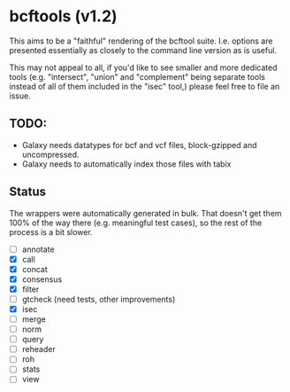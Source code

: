 # bcftools (v1.2)

This aims to be a "faithful" rendering of the bcftool suite. I.e. options are
presented essentially as closely to the command line version as is useful. 

This may not appeal to all, if you'd like to see smaller and more dedicated
tools (e.g. "intersect", "union" and "complement" being separate tools instead
of all of them included in the "isec" tool,) please feel free to file an issue.

## TODO:

- Galaxy needs datatypes for bcf and vcf files, block-gzipped and uncompressed.
- Galaxy needs to automatically index those files with tabix

## Status

The wrappers were automatically generated in bulk. That doesn't get them 100%
of the way there (e.g. meaningful test cases), so the rest of the process is a
bit slower.

- [ ] annotate
- [x] call
- [x] concat
- [x] consensus
- [x] filter
- [ ] gtcheck (need tests, other improvements)
- [x] isec
- [ ] merge
- [ ] norm
- [ ] query
- [ ] reheader
- [ ] roh
- [ ] stats
- [ ] view
